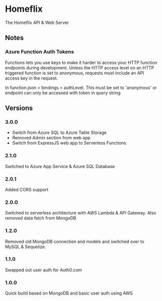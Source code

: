 # Homeflix

The Homeflix API & Web Server

## Notes

### Azure Function Auth Tokens

Functions lets you use keys to make it harder to access your HTTP function endpoints during development. Unless the HTTP access level on an HTTP triggered function is set to anonymous, requests must include an API access key in the request.

In function.json > bindings > authLevel. This must be set to 'anonymous' or endpoint can only be accessed with token in query string

## Versions

### 3.0.0

- Switch from Azure SQL to Azure Table Storage
- Removed Admin section from web app
- Switch from ExpressJS web app to Serverless Functions

### 2.1.0

Switched to Azure App Service & Azure SQL Database

### 2.0.1

Added CORS support

### 2.0.0

Switched to serverless architecture with AWS Lambda & API Gateway. Also removed data fetch from MongoDB

### 1.2.0

Removed old MongoDB connection and models and switched over to MySQL & Sequelize.

### 1.1.0

Swapped out user auth for Auth0.com

### 1.0.0

Quick build based on MongoDB and basic user auth using AWS
